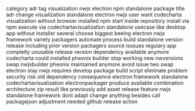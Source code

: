 category adr tag visualization nwjs electron npm standalone package title adr change visualization standalone electron nwjs user want codecharta visualization without browser installed npm start inside repository install via npm execute via codechartavisualization standalone usecase like desktop app without installer several choose biggest beeing electron nwjs framework variety packagers automate process build standalone version release including prior version packagers source isssues regulary app completly unusable release version dependency available anymore codecharta could installed pheonix builder stop working new nwversions swap nwjsbuilder pheonix maintained anymore avoid issue two swap electron stay nwjs requires develop package build script eliminate problem security risk old dependency consequence electron framework standalone codechartavisualization electronpackager produce available combination architecture zip result like previously add asset release feature nwjs standalone framework dont adapt change anything besides call packagejson adjustment needed github release action